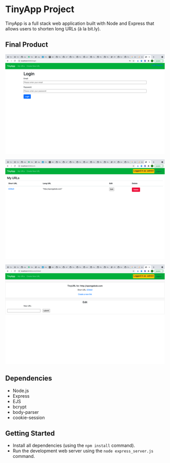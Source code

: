 # TinyApp Project

TinyApp is a full stack web application built with Node and Express that allows users to shorten long URLs (à la bit.ly).

## Final Product

!["login_page"](https://github.com/gagan-uppal/tinyapp/blob/master/docs/login_page.png)

!["urls_page"](https://github.com/gagan-uppal/tinyapp/blob/master/docs/urls_page.png)

!["shortURL_page"](https://github.com/gagan-uppal/tinyapp/blob/master/docs/Screen%20Shot%202021-10-01%20at%2011.03.32%20PM.png)

## Dependencies

- Node.js
- Express
- EJS
- bcrypt
- body-parser
- cookie-session

## Getting Started

- Install all dependencies (using the `npm install` command).
- Run the development web server using the `node express_server.js` command.